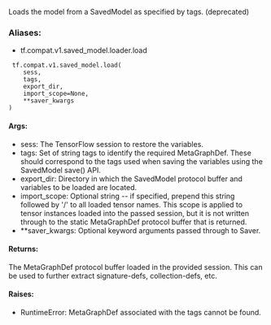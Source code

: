 Loads the model from a SavedModel as specified by tags. (deprecated)
### Aliases:
- tf.compat.v1.saved_model.loader.load

```
 tf.compat.v1.saved_model.load(
    sess,
    tags,
    export_dir,
    import_scope=None,
    **saver_kwargs
)
```
#### Args:
- sess: The TensorFlow session to restore the variables.
- tags: Set of string tags to identify the required MetaGraphDef. These should correspond to the tags used when saving the variables using the SavedModel save() API.
- export_dir: Directory in which the SavedModel protocol buffer and variables to be loaded are located.
- import_scope: Optional string -- if specified, prepend this string followed by '/' to all loaded tensor names. This scope is applied to tensor instances loaded into the passed session, but it is not written through to the static MetaGraphDef protocol buffer that is returned.
- **saver_kwargs: Optional keyword arguments passed through to Saver.
#### Returns:
The MetaGraphDef protocol buffer loaded in the provided session. This can be used to further extract signature-defs, collection-defs, etc.
#### Raises:
- RuntimeError: MetaGraphDef associated with the tags cannot be found.
